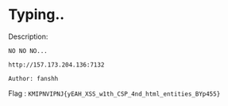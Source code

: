 # Typing..

Description:

```
NO NO NO...

http://157.173.204.136:7132

Author: fanshh
```

Flag : `KMIPNVIPNJ{yEAH_XSS_w1th_CSP_4nd_html_entities_BYp455}`
